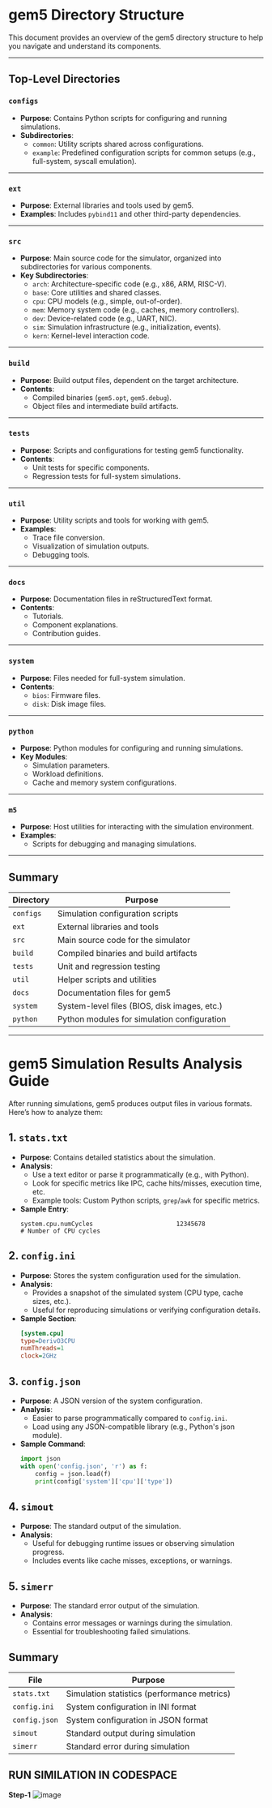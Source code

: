 # gem5 Directory Structure

This document provides an overview of the gem5 directory structure to help you navigate and understand its components.

---

## **Top-Level Directories**

### `configs`
- **Purpose**: Contains Python scripts for configuring and running simulations.
- **Subdirectories**:
  - `common`: Utility scripts shared across configurations.
  - `example`: Predefined configuration scripts for common setups (e.g., full-system, syscall emulation).

---

### `ext`
- **Purpose**: External libraries and tools used by gem5.
- **Examples**: Includes `pybind11` and other third-party dependencies.

---

### `src`
- **Purpose**: Main source code for the simulator, organized into subdirectories for various components.
- **Key Subdirectories**:
  - `arch`: Architecture-specific code (e.g., x86, ARM, RISC-V).
  - `base`: Core utilities and shared classes.
  - `cpu`: CPU models (e.g., simple, out-of-order).
  - `mem`: Memory system code (e.g., caches, memory controllers).
  - `dev`: Device-related code (e.g., UART, NIC).
  - `sim`: Simulation infrastructure (e.g., initialization, events).
  - `kern`: Kernel-level interaction code.

---

### `build`
- **Purpose**: Build output files, dependent on the target architecture.
- **Contents**:
  - Compiled binaries (`gem5.opt`, `gem5.debug`).
  - Object files and intermediate build artifacts.

---

### `tests`
- **Purpose**: Scripts and configurations for testing gem5 functionality.
- **Contents**:
  - Unit tests for specific components.
  - Regression tests for full-system simulations.

---

### `util`
- **Purpose**: Utility scripts and tools for working with gem5.
- **Examples**:
  - Trace file conversion.
  - Visualization of simulation outputs.
  - Debugging tools.

---

### `docs`
- **Purpose**: Documentation files in reStructuredText format.
- **Contents**:
  - Tutorials.
  - Component explanations.
  - Contribution guides.

---

### `system`
- **Purpose**: Files needed for full-system simulation.
- **Contents**:
  - `bios`: Firmware files.
  - `disk`: Disk image files.

---

### `python`
- **Purpose**: Python modules for configuring and running simulations.
- **Key Modules**:
  - Simulation parameters.
  - Workload definitions.
  - Cache and memory system configurations.

---

### `m5`
- **Purpose**: Host utilities for interacting with the simulation environment.
- **Examples**:
  - Scripts for debugging and managing simulations.

---

## **Summary**

| Directory         | Purpose                                         |
|--------------------|-------------------------------------------------|
| `configs`          | Simulation configuration scripts               |
| `ext`              | External libraries and tools                   |
| `src`              | Main source code for the simulator             |
| `build`            | Compiled binaries and build artifacts          |
| `tests`            | Unit and regression testing                    |
| `util`             | Helper scripts and utilities                   |
| `docs`             | Documentation files for gem5                   |
| `system`           | System-level files (BIOS, disk images, etc.)   |
| `python`           | Python modules for simulation configuration    |

---





# gem5 Simulation Results Analysis Guide

After running simulations, gem5 produces output files in various formats. Here’s how to analyze them:

## 1. `stats.txt`
- **Purpose**: Contains detailed statistics about the simulation.
- **Analysis**:
  - Use a text editor or parse it programmatically (e.g., with Python).
  - Look for specific metrics like IPC, cache hits/misses, execution time, etc.
  - Example tools: Custom Python scripts, `grep`/`awk` for specific metrics.
- **Sample Entry**:
  ```plaintext
  system.cpu.numCycles                       12345678                      # Number of CPU cycles
  ```

## 2. `config.ini`
- **Purpose**: Stores the system configuration used for the simulation.
- **Analysis**:
  - Provides a snapshot of the simulated system (CPU type, cache sizes, etc.).
  - Useful for reproducing simulations or verifying configuration details.
- **Sample Section**:
  ```ini
  [system.cpu]
  type=DerivO3CPU
  numThreads=1
  clock=2GHz
  ```

## 3. `config.json`
- **Purpose**: A JSON version of the system configuration.
- **Analysis**:
  - Easier to parse programmatically compared to `config.ini`.
  - Load using any JSON-compatible library (e.g., Python's json module).
- **Sample Command**:
  ```python
  import json
  with open('config.json', 'r') as f:
      config = json.load(f)
      print(config['system']['cpu']['type'])
  ```

## 4. `simout`
- **Purpose**: The standard output of the simulation.
- **Analysis**:
  - Useful for debugging runtime issues or observing simulation progress.
  - Includes events like cache misses, exceptions, or warnings.

## 5. `simerr`
- **Purpose**: The standard error output of the simulation.
- **Analysis**:
  - Contains error messages or warnings during the simulation.
  - Essential for troubleshooting failed simulations.



## Summary

| File         | Purpose                                                 |
|--------------|---------------------------------------------------------|
| `stats.txt`  | Simulation statistics (performance metrics)             |
| `config.ini` | System configuration in INI format                     |
| `config.json`| System configuration in JSON format                    |
| `simout`     | Standard output during simulation                      |
| `simerr`     | Standard error during simulation                       |


## RUN SIMILATION IN CODESPACE
**Step-1**
![image](https://github.com/user-attachments/assets/8eef0acc-856a-4ffe-a811-da7d31fb9d4d)



